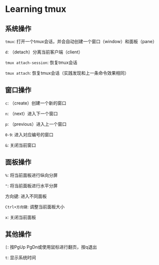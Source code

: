 # Learning tmux

## 系统操作

`tmux`: 打开⼀个tmux会话，并会⾃动创建⼀个窗⼝（window）和⾯板（pane）

`d`: （detach）分离当前客户端（client）

`tmux attach-session`: 恢复tmux会话

`tmux attach`: 恢复tmux会话（实践发现和上⼀条命令效果相同）

## 窗⼝操作

`c`: （create）创建⼀个新的窗⼝

`n`: （next）进入下⼀个窗⼝

`p`: （previous）进入上⼀个窗⼝

`0-9`: 进入对应编号的窗⼝

`&`: 关闭当前窗⼝

## ⾯板操作

`%`: 将当前⾯板进⾏纵向分屏

`"`: 将当前⾯板进⾏⽔平分屏

⽅向键: 进入不同⾯板

`Ctrl+⽅向键`: 调整当前⾯板⼤⼩

`x`: 关闭当前⾯板

## 其他操作

`[`: 按PgUp PgDn或使⽤鼠标进⾏翻⻚，按q退出

`t`: 显⽰系统时间
